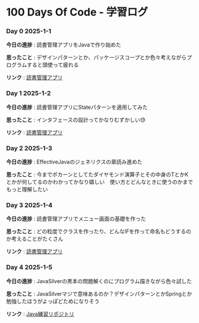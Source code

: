 # 100 Days Of Code - 学習ログ

### Day 0 2025-1-1

**今日の進捗** : 読書管理アプリをJavaで作り始めた

**思ったこと** : デザインパターンとか、パッケージスコープとか色々考えながらプログラムすると頭使って疲れる

**リンク** : [読書管理アプリ](https://github.com/Morishita-mm/TomTrek)

### Day 1 2025-1-2

**今日の進捗** : 読書管理アプリにStateパターンを適用してみた

**思ったこと** : インタフェースの設計ってかなりむずかしい😓

**リンク** : [読書管理アプリ](https://github.com/Morishita-mm/TomTrek)

### Day 2 2025-1-3

**今日の進捗** : EffectiveJavaのジェネリクスの章読み進めた

**思ったこと** : 今までポカーンとしてたダイヤモンド演算子とその中身のTとかKとかが何してるのかわかってかなり嬉しい　使い方とどんなときに使うのかまでもっと理解したい

### Day 3 2025-1-4

**今日の進捗** : 読書管理アプリでメニュー画面の基礎を作った

**思ったこと** : どの粒度でクラスを作ったり、どんなIFを作って命名もどうするのか考えることがたくさん

**リンク** : [読書管理アプリ](https://github.com/Morishita-mm/TomTrek/tree/feature/Menu)

### Day 4 2025-1-5

**今日の進捗** : JavaSilverの黒本の問題解くのにプログラム描きながら色々試した

**思ったこと** : JavaSilverマジで意味あるのか？デザインパターンとかSpringとか勉強したほうがよっぽどためになりそう

**リンク** : [Java練習リポジトリ](https://github.com/Morishita-mm/java-tutorial)